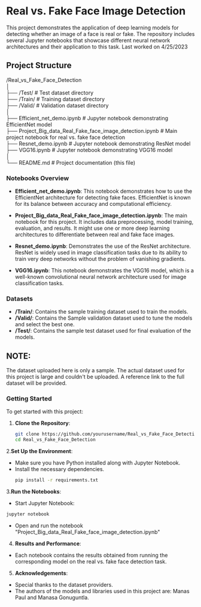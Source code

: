 # Real vs. Fake Face Image Detection

This project demonstrates the application of deep learning models for detecting whether an image of a face is real or fake. The repository includes several Jupyter notebooks that showcase different neural network architectures and their application to this task. Last worked on 4/25/2023

## Project Structure

/Real_vs_Fake_Face_Detection  
│  
├── /Test/                                  # Test dataset directory  
├── /Train/                                 # Training dataset directory  
├── /Valid/                                 # Validation dataset directory  
│  
├── Efficient_net_demo.ipynb                # Jupyter notebook demonstrating EfficientNet model  
├── Project_Big_data_Real_Fake_face_image_detection.ipynb  # Main project notebook for real vs. fake face detection  
├── Resnet_demo.ipynb                       # Jupyter notebook demonstrating ResNet model  
├── VGG16.ipynb                             # Jupyter notebook demonstrating VGG16 model  
│  
└── README.md                               # Project documentation (this file)


### Notebooks Overview

- **Efficient_net_demo.ipynb**: This notebook demonstrates how to use the EfficientNet architecture for detecting fake faces. EfficientNet is known for its balance between accuracy and computational efficiency.

- **Project_Big_data_Real_Fake_face_image_detection.ipynb**: The main notebook for this project. It includes data preprocessing, model training, evaluation, and results. It might use one or more deep learning architectures to differentiate between real and fake face images.

- **Resnet_demo.ipynb**: Demonstrates the use of the ResNet architecture. ResNet is widely used in image classification tasks due to its ability to train very deep networks without the problem of vanishing gradients.

- **VGG16.ipynb**: This notebook demonstrates the VGG16 model, which is a well-known convolutional neural network architecture used for image classification tasks.

### Datasets

- **/Train/**: Contains the  sample training dataset used to train the models.
- **/Valid/**: Contains the Sample validation dataset used to tune the models and select the best one.
- **/Test/**: Contains the sample test dataset used for final evaluation of the models.

## **NOTE:** 
The dataset uploaded here is only a sample. The actual dataset used for this project is large and couldn't be uploaded. A reference link to the full dataset will be provided.


### Getting Started

To get started with this project:

1. **Clone the Repository**:
   ```bash
   git clone https://github.com/yourusername/Real_vs_Fake_Face_Detection.git
   cd Real_vs_Fake_Face_Detection
   ```

2.**Set Up the Environment**:

- Make sure you have Python installed along with Jupyter Notebook.
- Install the necessary dependencies.
   ```bash
   pip install -r requirements.txt
   ```

3.**Run the Notebooks**:
- Start Jupyter Notebook:
```bash
jupyter notebook
```

- Open and run the notebook "Project_Big_data_Real_Fake_face_image_detection.ipynb" 

4. **Results and Performance**:
- Each notebook contains the results obtained from running the corresponding model on the real vs. fake face detection task.

5. **Acknowledgements**:

- Special thanks to the dataset providers.
- The authors of the models and libraries used in this project are: Manas Paul and Manasa Gonuguntla.          




